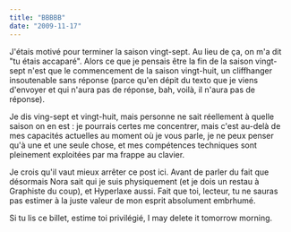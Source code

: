 ```yaml
---
title: "BBBBB"
date: "2009-11-17"
---
```


J'étais motivé pour terminer la saison vingt-sept. Au lieu de ça, on m'a dit "tu étais accaparé". Alors ce que je pensais être la fin de la saison vingt-sept n'est que le commencement de la saison vingt-huit, un cliffhanger insoutenable sans réponse (parce qu'en dépit du texto que je viens d'envoyer et qui n'aura pas de réponse, bah, voilà, il n'aura pas de réponse).

Je dis ving-sept et vingt-huit, mais personne ne sait réellement à quelle saison on en est : je pourrais certes me concentrer, mais c'est au-delà de mes capacités actuelles au moment où je vous parle, je ne peux penser qu'à une et une seule chose, et mes compétences techniques sont pleinement exploitées par ma frappe au clavier.

Je crois qu'il vaut mieux arrêter ce post ici. Avant de parler du fait que désormais Nora sait qui je suis physiquement (et je dois un restau à Graphiste du coup), et Hyperlaxe aussi. Fait que toi, lecteur, tu ne sauras pas estimer à la juste valeur de mon esprit absolument embrhumé.

Si tu lis ce billet, estime toi privilégié, I may delete it tomorrow morning.
